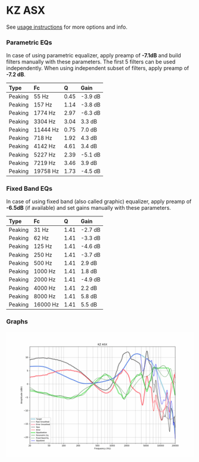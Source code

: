 # KZ ASX
See [usage instructions](https://github.com/jaakkopasanen/AutoEq#usage) for more options and info.

### Parametric EQs
In case of using parametric equalizer, apply preamp of **-7.1dB** and build filters manually
with these parameters. The first 5 filters can be used independently.
When using independent subset of filters, apply preamp of **-7.2 dB**.

| Type    | Fc       |    Q | Gain    |
|:--------|:---------|:-----|:--------|
| Peaking | 55 Hz    | 0.45 | -3.9 dB |
| Peaking | 157 Hz   | 1.14 | -3.8 dB |
| Peaking | 1774 Hz  | 2.97 | -6.3 dB |
| Peaking | 3304 Hz  | 3.04 | 3.3 dB  |
| Peaking | 11444 Hz | 0.75 | 7.0 dB  |
| Peaking | 718 Hz   | 1.92 | 4.3 dB  |
| Peaking | 4142 Hz  | 4.61 | 3.4 dB  |
| Peaking | 5227 Hz  | 2.39 | -5.1 dB |
| Peaking | 7219 Hz  | 3.46 | 3.9 dB  |
| Peaking | 19758 Hz | 1.73 | -4.5 dB |

### Fixed Band EQs
In case of using fixed band (also called graphic) equalizer, apply preamp of **-6.5dB**
(if available) and set gains manually with these parameters.

| Type    | Fc       |    Q | Gain    |
|:--------|:---------|:-----|:--------|
| Peaking | 31 Hz    | 1.41 | -2.7 dB |
| Peaking | 62 Hz    | 1.41 | -3.3 dB |
| Peaking | 125 Hz   | 1.41 | -4.6 dB |
| Peaking | 250 Hz   | 1.41 | -3.7 dB |
| Peaking | 500 Hz   | 1.41 | 2.9 dB  |
| Peaking | 1000 Hz  | 1.41 | 1.8 dB  |
| Peaking | 2000 Hz  | 1.41 | -4.9 dB |
| Peaking | 4000 Hz  | 1.41 | 2.2 dB  |
| Peaking | 8000 Hz  | 1.41 | 5.8 dB  |
| Peaking | 16000 Hz | 1.41 | 5.5 dB  |

### Graphs
![](./KZ%20ASX.png)
